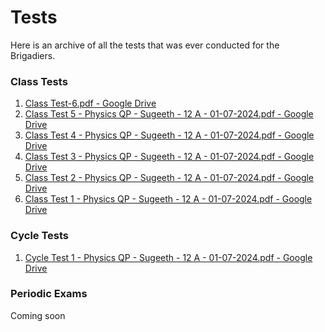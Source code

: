 # Tests

Here is an archive of all the tests that was ever conducted for the Brigadiers.

### Class Tests

1. [Class Test-6.pdf - Google Drive](https://drive.google.com/file/d/13hhYdYVwKZ_1fvtmfBJLjgUIIzIVvnmA/view?usp=drive_link)
2. [Class Test 5 - Physics QP - Sugeeth - 12 A - 01-07-2024.pdf - Google Drive](https://drive.google.com/file/d/13mXfFF41nPpkq5ctvk0dWq20LAjmtlss/view?usp=drive_link)
3. [Class Test 4 - Physics QP - Sugeeth - 12 A - 01-07-2024.pdf - Google Drive](https://drive.google.com/file/d/13sc7OtZRSRUzV4zVPoo-GZrmZMP4xGYj/view?usp=drive_link)
4. [Class Test 3 - Physics QP - Sugeeth - 12 A - 01-07-2024.pdf - Google Drive](https://drive.google.com/file/d/13xZhrqHZjJuzIfGcNHtRGrkojkD4wBRm/view?usp=drive_link)
5. [Class Test 2 - Physics QP - Sugeeth - 12 A - 01-07-2024.pdf - Google Drive](https://drive.google.com/file/d/140y2wmQ5DyfWyg9P7tbJiiYKy_N-Sd_Y/view?usp=drive_link)
6. [Class Test 1 - Physics QP - Sugeeth - 12 A - 01-07-2024.pdf - Google Drive](https://drive.google.com/file/d/13an-1gTh3jCXvo4lHJLJElY8pyF_wWWp/view?usp=drive_link)

### Cycle Tests

1. [Cycle Test 1 - Physics QP - Sugeeth - 12 A - 01-07-2024.pdf - Google Drive](https://drive.google.com/file/d/13f7dkaS6DtGNyWE9ht7K8UzTszrpq6--/view?usp=drive_link) 

### Periodic Exams

Coming soon
